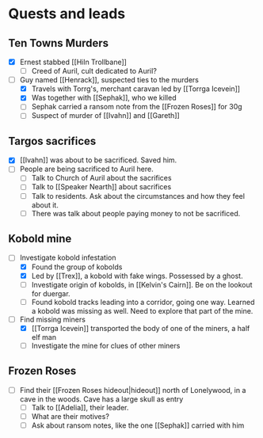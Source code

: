 # Quests and leads

## Ten Towns Murders
- [x] Ernest stabbed [[Hiln Trollbane]]
	- [ ] Creed of Auril, cult dedicated to Auril?
- [ ] Guy named [[Henrack]], suspected ties to the murders
	- [x] Travels with Torrg's, merchant caravan led by [[Torrga Icevein]]
	- [x] Was together with [[Sephak]], who we killed
	- [ ] Sephak carried a ransom note from the [[Frozen Roses]] for 30g
	- [ ] Suspect of murder of [[Ivahn]] and [[Gareth]]

## Targos sacrifices
- [x] [[Ivahn]] was about to be sacrificed. Saved him.
- [ ] People are being sacrificed to Auril here.
	- [ ] Talk to Church of Auril about the sacrifices
	- [ ] Talk to [[Speaker Nearth]] about sacrifices
	- [ ] Talk to residents. Ask about the circumstances and how they feel about it.
	- [ ] There was talk about people paying money to not be sacrificed.

## Kobold mine
- [ ] Investigate kobold infestation
	- [x] Found the group of kobolds
	- [x] Led by [[Trex]], a kobold with fake wings. Possessed by a ghost.
	- [ ] Investigate origin of kobolds, in [[Kelvin's Cairn]]. Be on the lookout for duergar.
	- [ ] Found kobold tracks leading into a corridor, going one way. Learned a kobold was missing as well. Need to explore that part of the mine.
- [ ] Find missing miners
	- [x] [[Torrga Icevein]] transported the body of one of the miners, a half elf man
	- [ ] Investigate the mine for clues of other miners

## Frozen Roses
- [ ] Find their [[Frozen Roses hideout|hideout]] north of Lonelywood, in a cave in the woods. Cave has a large skull as entry
	- [ ] Talk to [[Adelia]], their leader.
	- [ ] What are their motives?
	- [ ] Ask about ransom notes, like the one [[Sephak]] carried with him